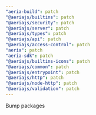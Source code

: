 ```yaml
---
"aeria-build": patch
"@aeriajs/builtins": patch
"@aeriajs/security": patch
"@aeriajs/server": patch
"@aeriajs/types": patch
"@aeriajs/api": patch
"@aeriajs/access-control": patch
"aeria": patch
"aeria-sdk": patch
"@aeriajs/builtins-icons": patch
"@aeriajs/common": patch
"@aeriajs/entrypoint": patch
"@aeriajs/http": patch
"@aeriajs/node-http": patch
"@aeriajs/validation": patch
---
```


Bump packages
